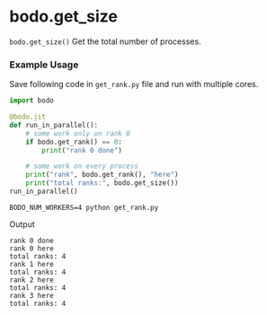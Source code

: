 # bodo.get_size

`bodo.get_size()`
Get the total number of processes.

### Example Usage

Save following code in `get_rank.py` file and run with multiple cores.

```py
import bodo

@bodo.jit
def run_in_parallel():
    # some work only on rank 0
    if bodo.get_rank() == 0:
        print("rank 0 done")

    # some work on every process
    print("rank", bodo.get_rank(), "here")
    print("total ranks:", bodo.get_size())
run_in_parallel()
```

```console
BODO_NUM_WORKERS=4 python get_rank.py
```

Output

```console
rank 0 done
rank 0 here
total ranks: 4
rank 1 here
total ranks: 4
rank 2 here
total ranks: 4
rank 3 here
total ranks: 4
```
